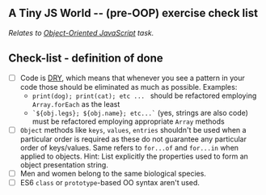 ## A Tiny JS World -- (pre-OOP) exercise check list

_Relates to [Object-Oriented JavaScript](https://github.com/kottans/frontend/blob/master/tasks/js-pre-oop.md) task._

## Check-list - definition of done

- [ ] Code is [DRY](https://en.wikipedia.org/wiki/Don%27t_repeat_yourself), which means that whenever you see a pattern in your code those should be eliminated as much as possible. Examples:
    - `print(dog); print(cat); etc ... ` should be refactored employing `Array.forEach` as the least
    - `` `${obj.legs}; ${obj.name}; etc...` `` (yes, strings are also code) must be refactored employing appropriate `Array` methods
- [ ] `Object` methods like `keys`, `values`, `entries` shouldn't be used when a particular order is required as these do not guarantee any particular order of keys/values. Same refers to `for...of` and `for...in` when applied to objects.
  Hint: List explicitly the properties used to form an object presentation string.
- [ ] Men and women belong to the same biological species. 
- [ ] ES6 `class` or `prototype`-based OO syntax aren't used.

